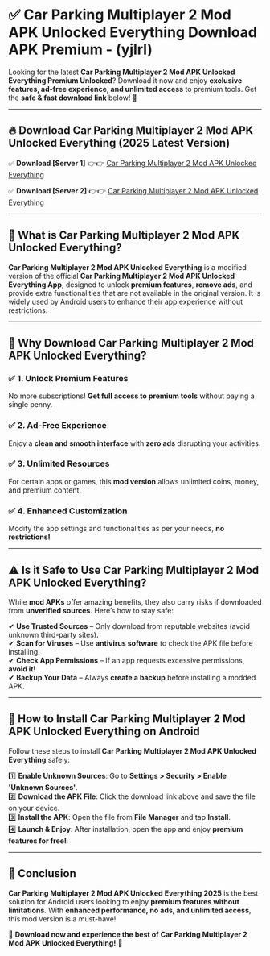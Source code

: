 
# ✅ Car Parking Multiplayer 2 Mod APK Unlocked Everything Download APK Premium -  (yjlrl) 

Looking for the latest **Car Parking Multiplayer 2 Mod APK Unlocked Everything Premium Unlocked**? Download it now and enjoy **exclusive features, ad-free experience, and unlimited access** to premium tools. Get the **safe & fast download link** below! 🚀

---

## 🔥 Download Car Parking Multiplayer 2 Mod APK Unlocked Everything (2025 Latest Version)

✅ **Download [Server 1]** 👉👉 [Car Parking Multiplayer 2 Mod APK Unlocked Everything ](https://apkcomod.com?title=Car_Parking_Multiplayer_2_Mod_APK_Unlocked_Everything)  

✅ **Download [Server 2]** 👉👉 [Car Parking Multiplayer 2 Mod APK Unlocked Everything ](https://apkcomod.com?title=Car_Parking_Multiplayer_2_Mod_APK_Unlocked_Everything)  


---

## 📌 What is Car Parking Multiplayer 2 Mod APK Unlocked Everything?

**Car Parking Multiplayer 2 Mod APK Unlocked Everything** is a modified version of the official **Car Parking Multiplayer 2 Mod APK Unlocked Everything App**, designed to unlock **premium features**, **remove ads**, and provide extra functionalities that are not available in the original version. It is widely used by Android users to enhance their app experience without restrictions.

---

## 🌟 Why Download Car Parking Multiplayer 2 Mod APK Unlocked Everything?

### ✅ 1. Unlock Premium Features
No more subscriptions! **Get full access to premium tools** without paying a single penny.

### ✅ 2. Ad-Free Experience
Enjoy a **clean and smooth interface** with **zero ads** disrupting your activities.

### ✅ 3. Unlimited Resources
For certain apps or games, this **mod version** allows unlimited coins, money, and premium content.

### ✅ 4. Enhanced Customization
Modify the app settings and functionalities as per your needs, **no restrictions!**

---

## ⚠️ Is it Safe to Use Car Parking Multiplayer 2 Mod APK Unlocked Everything?

While **mod APKs** offer amazing benefits, they also carry risks if downloaded from **unverified sources**. Here’s how to stay safe:

✔ **Use Trusted Sources** – Only download from reputable websites (avoid unknown third-party sites).  
✔ **Scan for Viruses** – Use **antivirus software** to check the APK file before installing.  
✔ **Check App Permissions** – If an app requests excessive permissions, **avoid it!**  
✔ **Backup Your Data** – Always **create a backup** before installing a modded APK.

---

## 📲 How to Install Car Parking Multiplayer 2 Mod APK Unlocked Everything on Android

Follow these steps to install **Car Parking Multiplayer 2 Mod APK Unlocked Everything** safely:

1️⃣ **Enable Unknown Sources**: Go to **Settings > Security > Enable 'Unknown Sources'**.  
2️⃣ **Download the APK File**: Click the download link above and save the file on your device.  
3️⃣ **Install the APK**: Open the file from **File Manager** and tap **Install**.  
4️⃣ **Launch & Enjoy**: After installation, open the app and enjoy **premium features for free!**

---

## 🚀 Conclusion

**Car Parking Multiplayer 2 Mod APK Unlocked Everything 2025** is the best solution for Android users looking to enjoy **premium features without limitations**. With **enhanced performance, no ads, and unlimited access**, this mod version is a must-have!

🔻 **Download now and experience the best of Car Parking Multiplayer 2 Mod APK Unlocked Everything!** 🔻

